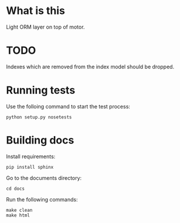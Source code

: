 What is this
============

Light ORM layer on top of motor.


TODO
====

Indexes which are removed from the index model should be dropped.


Running tests
=============

Use the folloing command to start the test process:

    python setup.py nosetests
    
    
Building docs
=============

Install requirements:

    pip install sphinx

Go to the documents directory:
    
    cd docs

Run the following commands:

    make clean
    make html